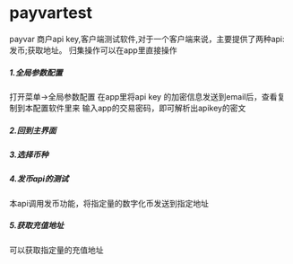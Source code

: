 # payvartest
payvar 商户api key,客户端测试软件,对于一个客户端来说，主要提供了两种api:发币;获取地址。
归集操作可以在app里直接操作

##### 1.全局参数配置
打开菜单->全局参数配置
在app里将api key 的加密信息发送到email后，查看复制到本配置软件里来
输入app的交易密码，即可解析出apikey的密文

##### 2.回到主界面

##### 3.选择币种

##### 4.发币api的测试
本api调用发币功能，将指定量的数字化币发送到指定地址

##### 5.获取充值地址
可以获取指定量的充值地址
